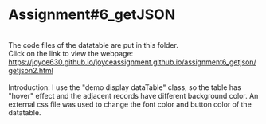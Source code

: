 # Assignment#6_getJSON
<br>The code files of the datatable are put in this folder.
<br>Click on the link to view the webpage: https://joyce630.github.io/joyceassignment.github.io/assignment6_getjson/getjson2.html
<br><br>Introduction: I use the "demo display dataTable" class, so the table has "hover" effect and the adjacent records have different background color. An external css file was used to change the font color and button color of the datatable.

